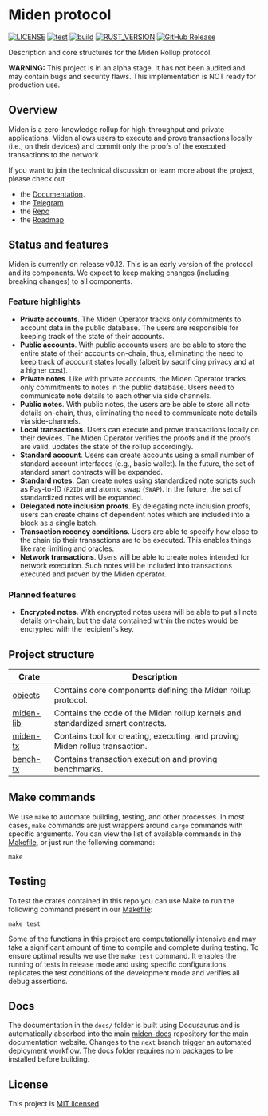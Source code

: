 # Miden protocol

[![LICENSE](https://img.shields.io/badge/license-MIT-blue.svg)](https://github.com/0xMiden/miden-base/blob/main/LICENSE)
[![test](https://github.com/0xMiden/miden-base/actions/workflows/test.yml/badge.svg)](https://github.com/0xMiden/miden-base/actions/workflows/test.yml)
[![build](https://github.com/0xMiden/miden-base/actions/workflows/build.yml/badge.svg)](https://github.com/0xMiden/miden-base/actions/workflows/build.yml)
[![RUST_VERSION](https://img.shields.io/badge/rustc-1.89+-lightgray.svg)](https://www.rust-lang.org/tools/install)
[![GitHub Release](https://img.shields.io/github/release/0xMiden/miden-base)](https://github.com/0xMiden/miden-base/releases/)

Description and core structures for the Miden Rollup protocol.

**WARNING:** This project is in an alpha stage. It has not been audited and may contain bugs and security flaws. This implementation is NOT ready for production use.

## Overview

Miden is a zero-knowledge rollup for high-throughput and private applications. Miden allows users to execute and prove transactions locally (i.e., on their devices) and commit only the proofs of the executed transactions to the network.

If you want to join the technical discussion or learn more about the project, please check out

* the [Documentation](https://0xMiden.github.io/miden-docs).
* the [Telegram](https://t.me/BuildOnMiden)
* the [Repo](https://github.com/0xMiden)
* the [Roadmap](https://miden.xyz/roadmap)

## Status and features

Miden is currently on release v0.12. This is an early version of the protocol and its components. We expect to keep making changes (including breaking changes) to all components.

### Feature highlights

- **Private accounts**. The Miden Operator tracks only commitments to account data in the public database. The users are responsible for keeping track of the state of their accounts.
- **Public accounts**. With public accounts users are be able to store the entire state of their accounts on-chain, thus, eliminating the need to keep track of account states locally (albeit by sacrificing privacy and at a higher cost).
- **Private notes**. Like with private accounts, the Miden Operator tracks only commitments to notes in the public database. Users need to communicate note details to each other via side channels.
- **Public notes**. With public notes, the users are be able to store all note details on-chain, thus, eliminating the need to communicate note details via side-channels.
- **Local transactions**. Users can execute and prove transactions locally on their devices. The Miden Operator verifies the proofs and if the proofs are valid, updates the state of the rollup accordingly.
- **Standard account**. Users can create accounts using a small number of standard account interfaces (e.g., basic wallet). In the future, the set of standard smart contracts will be expanded.
- **Standard notes**. Can create notes using standardized note scripts such as Pay-to-ID (`P2ID`) and atomic swap (`SWAP`). In the future, the set of standardized notes will be expanded.
- **Delegated note inclusion proofs**. By delegating note inclusion proofs, users can create chains of dependent notes which are included into a block as a single batch.
- **Transaction recency conditions**. Users are able to specify how close to the chain tip their transactions are to be executed. This enables things like rate limiting and oracles.
- **Network transactions**. Users will be able to create notes intended for network execution. Such notes will be included into transactions executed and proven by the Miden operator.

### Planned features

- **Encrypted notes**. With encrypted notes users will be able to put all note details on-chain, but the data contained within the notes would be encrypted with the recipient's key.

## Project structure

| Crate                                                          | Description                                                                         |
|----------------------------------------------------------------|-------------------------------------------------------------------------------------|
| [objects](crates/miden-objects)                                | Contains core components defining the Miden rollup protocol.                        |
| [miden-lib](crates/miden-lib)                                  | Contains the code of the Miden rollup kernels and standardized smart contracts.     |
| [miden-tx](crates/miden-tx)                                    | Contains tool for creating, executing, and proving Miden rollup transaction.        |
| [bench-tx](bin/bench-tx)                                       | Contains transaction execution and proving benchmarks.                              |

## Make commands

We use `make` to automate building, testing, and other processes. In most cases, `make` commands are just wrappers around `cargo` commands with specific arguments. You can view the list of available commands in the [Makefile](Makefile), or just run the following command:

```shell
make
```

## Testing

To test the crates contained in this repo you can use Make to run the following command present in our [Makefile](Makefile):

```shell
make test
```

Some of the functions in this project are computationally intensive and may take a significant amount of time to compile and complete during testing. To ensure optimal results we use the `make test` command. It enables the running of tests in release mode and using specific configurations replicates the test conditions of the development mode and verifies all debug assertions.

## Docs

The documentation in the `docs/` folder is built using Docusaurus and is automatically absorbed into the main [miden-docs](https://github.com/0xMiden/miden-docs) repository for the main documentation website. Changes to the `next` branch trigger an automated deployment workflow. The docs folder requires npm packages to be installed before building.

## License

This project is [MIT licensed](./LICENSE)
